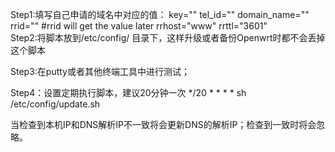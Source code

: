 Step1:填写自己申请的域名中对应的值：
  key=""
  tel_id=""
  domain_name=""
  rrid=""
  #rrid will get the value later
  rrhost="www"
  rrttl="3601"  
Step2:将脚本放到/etc/config/ 目录下，这样升级或者备份Openwrt时都不会丢掉这个脚本

Step3:在putty或者其他终端工具中进行测试；

Step4：设置定期执行脚本，建议20分钟一次
  */20 * * * * sh /etc/config/update.sh


当检查到本机IP和DNS解析IP不一致将会更新DNS的解析IP；检查到一致时将会忽略。


